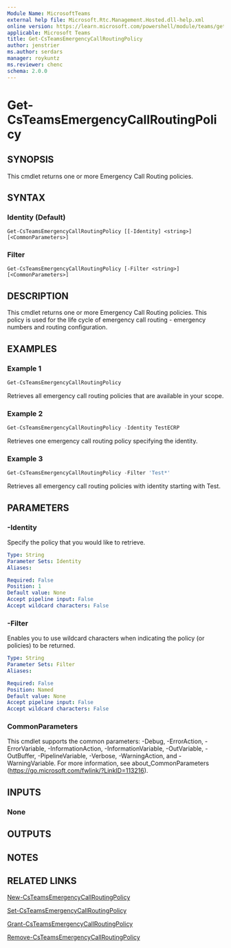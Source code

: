 ```yaml
---
Module Name: MicrosoftTeams
external help file: Microsoft.Rtc.Management.Hosted.dll-help.xml
online version: https://learn.microsoft.com/powershell/module/teams/get-csteamsemergencycallroutingpolicy
applicable: Microsoft Teams
title: Get-CsTeamsEmergencyCallRoutingPolicy
author: jenstrier
ms.author: serdars
manager: roykuntz
ms.reviewer: chenc
schema: 2.0.0
---
```


# Get-CsTeamsEmergencyCallRoutingPolicy

## SYNOPSIS
This cmdlet returns one or more Emergency Call Routing policies.

## SYNTAX

### Identity (Default)
```
Get-CsTeamsEmergencyCallRoutingPolicy [[-Identity] <string>] [<CommonParameters>]
```

### Filter
```
Get-CsTeamsEmergencyCallRoutingPolicy [-Filter <string>] [<CommonParameters>]
```

## DESCRIPTION
This cmdlet returns one or more Emergency Call Routing policies. This policy is used for the life cycle of emergency call routing - emergency numbers and routing configuration.

## EXAMPLES

### Example 1
```powershell
Get-CsTeamsEmergencyCallRoutingPolicy
```

Retrieves all emergency call routing policies that are available in your scope.

### Example 2
```powershell
Get-CsTeamsEmergencyCallRoutingPolicy -Identity TestECRP
```

Retrieves one emergency call routing policy specifying the identity.

### Example 3
```powershell
Get-CsTeamsEmergencyCallRoutingPolicy -Filter 'Test*'
```

Retrieves all emergency call routing policies with identity starting with Test.

## PARAMETERS

### -Identity
Specify the policy that you would like to retrieve.

```yaml
Type: String
Parameter Sets: Identity
Aliases:

Required: False
Position: 1
Default value: None
Accept pipeline input: False
Accept wildcard characters: False
```

### -Filter
 Enables you to use wildcard characters when indicating the policy (or policies) to be returned.

```yaml
Type: String
Parameter Sets: Filter
Aliases:

Required: False
Position: Named
Default value: None
Accept pipeline input: False
Accept wildcard characters: False
```

### CommonParameters
This cmdlet supports the common parameters: -Debug, -ErrorAction, -ErrorVariable, -InformationAction, -InformationVariable, -OutVariable, -OutBuffer, -PipelineVariable, -Verbose, -WarningAction, and -WarningVariable. For more information, see about_CommonParameters (https://go.microsoft.com/fwlink/?LinkID=113216).

## INPUTS

### None

## OUTPUTS

## NOTES

## RELATED LINKS

[New-CsTeamsEmergencyCallRoutingPolicy](New-CsTeamsEmergencyCallRoutingPolicy.md)

[Set-CsTeamsEmergencyCallRoutingPolicy](Set-CsTeamsEmergencyCallRoutingPolicy.md)

[Grant-CsTeamsEmergencyCallRoutingPolicy](Grant-CsTeamsEmergencyCallRoutingPolicy.md)

[Remove-CsTeamsEmergencyCallRoutingPolicy](Remove-CsTeamsEmergencyCallRoutingPolicy.md)
